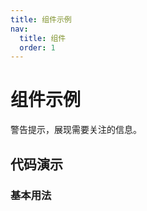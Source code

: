 ```yaml
---
title: 组件示例
nav:
  title: 组件
  order: 1
---
```


# 组件示例

警告提示，展现需要关注的信息。

## 代码演示

### 基本用法

<code src="./demo/basic.tsx"></code>
<API src="./index.tsx"></API>
